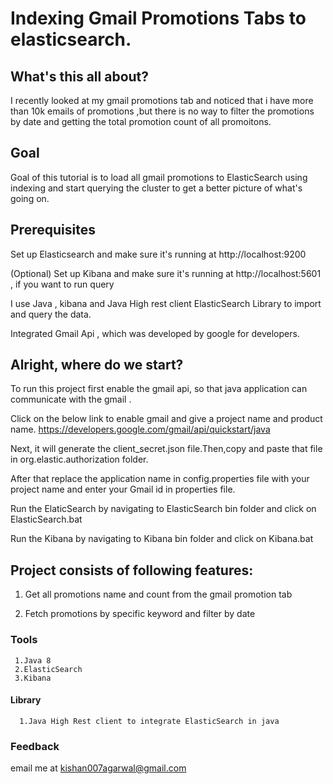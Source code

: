 # Indexing Gmail Promotions Tabs to elasticsearch.

## What's this all about?
I recently looked at my gmail promotions tab and noticed that i have more than 10k emails of promotions ,but there is no way to filter the promotions by date and getting the total promotion count of all promoitons.

## Goal
Goal of this tutorial is to load all gmail promotions to ElasticSearch using indexing and start querying  the cluster to get a better picture of what's going on.

## Prerequisites
Set up Elasticsearch and make sure it's running at http://localhost:9200

(Optional) Set up Kibana and make sure it's running at http://localhost:5601 , if you want to run query

I use Java , kibana  and Java High rest client ElasticSearch Library  to import and query the data. 

Integrated Gmail Api , which was developed by google for developers.

## Alright, where do we start?
To run this project first enable the gmail api, so that java application can communicate with the gmail .

Click on the below link to enable gmail and give a project name and product name.
https://developers.google.com/gmail/api/quickstart/java

Next, it will generate the client_secret.json file.Then,copy and paste that file in org.elastic.authorization folder.

After that replace the application name in config.properties file with your project name and  enter your Gmail id in properties file.

Run the ElaticSearch by navigating to ElasticSearch bin folder and click on ElasticSearch.bat

Run the Kibana by navigating to Kibana bin folder and click on Kibana.bat

## Project consists of following features:

1.  Get all promotions name and  count from the gmail promotion tab

2.  Fetch promotions by specific keyword and filter by date

### Tools 
     1.Java 8
     2.ElasticSearch
     3.Kibana
#### Library
      1.Java High Rest client to integrate ElasticSearch in java
      
      
 ### Feedback
 email me at kishan007agarwal@gmail.com
